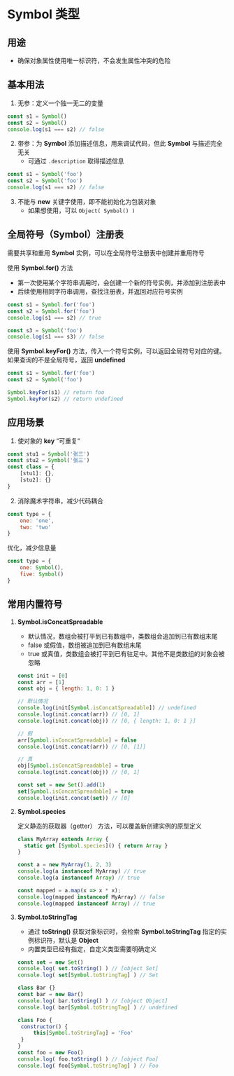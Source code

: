 # Symbol 类型

## 用途

- 确保对象属性使用唯一标识符，不会发生属性冲突的危险

## 基本用法

1. 无参：定义一个独一无二的变量

```js
const s1 = Symbol()
const s2 = Symbol()
console.log(s1 === s2) // false
```

2. 带参：为 **Symbol** 添加描述信息，用来调试代码，但此 **Symbol** 与描述完全无关
   - 可通过 `.description` 取得描述信息

```js
const s1 = Symbol('foo')
const s2 = Symbol('foo')
console.log(s1 === s2) // false
```

3. 不能与 **new** 关键字使用，即不能初始化为包装对象
   - 如果想使用，可以 `Object( Symbol() )`

## 全局符号（Symbol）注册表

需要共享和重用 **Symbol** 实例，可以在全局符号注册表中创建并重用符号

使用 **Symbol.for()** 方法

- 第一次使用某个字符串调用时，会创建一个新的符号实例，并添加到注册表中
- 后续使用相同字符串调用，查找注册表，并返回对应符号实例

```js
const s1 = Symbol.for('foo')
const s2 = Symbol.for('foo')
console.log(s1 === s2) // true

const s3 = Symbol('foo')
console.log(s1 === s3) // false
```

使用 **Symbol.keyFor()** 方法，传入一个符号实例，可以返回全局符号对应的键。如果查询的不是全局符号，返回 **undefined**

```js
const s1 = Symbol.for('foo')
const s2 = Symbol('foo')

Symbol.keyFor(s1) // return foo
Symbol.keyFor(s2) // return undefined
```

## 应用场景

1. 使对象的 **key** “可重复“

```js
const stu1 = Symbol('张三')
const stu2 = Symbol('张三')
const class = {
    [stu1]: {},
    [stu2]: {}
}
```

2. 消除魔术字符串，减少代码耦合

```js
const type = {
    one: 'one',
    two: 'two'
}
```

优化，减少信息量

```js
const type = {
    one: Symbol(),
    five: Symbol()
}
```

## 常用内置符号

1. **Symbol.isConcatSpreadable**

   - 默认情况，数组会被打平到已有数组中，类数组会追加到已有数组末尾
   - false 或假值，数组被追加到已有数组末尾
   - true 或真值，类数组会被打平到已有驻足中。其他不是类数组的对象会被忽略

   ```js
   const init = [0]
   const arr = [1]
   const obj = { length: 1, 0: 1 }
   
   // 默认情况
   console.log(init[Symbol.isConcatSpreadable]) // undefined
   console.log(init.concat(arr)) // [0, 1]
   console.log(init.concat(obj)) // [0, { length: 1, 0: 1 }]
   
   // 假
   arr[Symbol.isConcatSpreadable] = false
   console.log(init.concat(arr)) // [0, [1]]
   
   // 真
   obj[Symbol.isConcatSpreadable] = true
   console.log(init.concat(obj)) // [0, 1]
   
   const set = new Set().add(1)
   set[Symbol.isConcatSpreadable] = true
   console.log(init.concat(set)) // [0]
   ```

2. **Symbol.species**

   定义静态的获取器（getter） 方法，可以覆盖新创建实例的原型定义

   ```js
   class MyArray extends Array {
     static get [Symbol.species]() { return Array }
   }
   
   const a = new MyArray(1, 2, 3)
   console.log(a instanceof MyArray) // true
   console.log(a instanceof Array) // true
   
   const mapped = a.map(x => x * x);
   console.log(mapped instanceof MyArray) // false
   console.log(mapped instanceof Array) // true
   ```

3. **Symbol.toStringTag**

   - 通过 **toString()** 获取对象标识时，会检索 **Symbol.toStringTag** 指定的实例标识符，默认是 **Object**
   - 内置类型已经有指定，自定义类型需要明确定义

   ```js
   const set = new Set()
   console.log( set.toString() ) // [object Set]
   console.log( set[Symbol.toStringTag] ) // Set
   
   class Bar {}
   const bar = new Bar()
   console.log( bar.toString() ) // [object Object]
   console.log( bar[Symbol.toStringTag] ) // undefined
   
   class Foo {
   	constructor() {
   		this[Symbol.toStringTag] = 'Foo'
   	}
   }
   const foo = new Foo()
   console.log( foo.toString() ) // [object Foo]
   console.log( foo[Symbol.toStringTag] ) // Foo
   ```

   